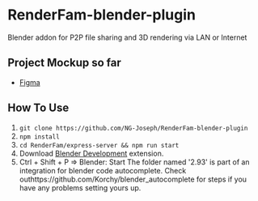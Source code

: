 # RenderFam-blender-plugin
Blender addon for P2P file sharing and 3D rendering via LAN or Internet

## Project Mockup so far
- [Figma](https://www.figma.com/file/jUSwQn7ZRuWmToJTdD0E8b/Untitled?node-id=0%3A1)

## How To Use
1. `git clone https://github.com/NG-Joseph/RenderFam-blender-plugin`
2. `npm install`
3. `cd RenderFam/express-server && npm run start`
4. Download [Blender Development](https://marketplace.visualstudio.com/items?itemName=JacquesLucke.blender-development) extension.
5. Ctrl + Shift + P => Blender: Start
The folder named '2.93' is part of an integration for blender code autocomplete. Check outhttps://github.com/Korchy/blender_autocomplete for steps if you have any problems setting yours up.
